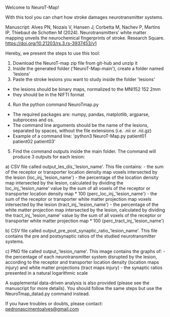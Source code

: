 Welcome to NeuroT-Map!

With this tool you can chart how stroke damages neurotransmitter systems.

Manuscript: Alves PN, Nozais V, Hansen J, Corbetta M, Nachev P, Martins IP, Thiebaut de Schotten M (2024). Neurotransmitters’ white matter mapping unveils the neurochemical fingerprints of stroke. Research Square. https://doi.org/10.21203/rs.3.rs-3937453/v1

Hereby, we present the steps to use this tool:
1. Download the NeuroT-map zip file from git-hub and unzip it
2. Inside the generated folder ('NeuroT-Map-main'), create a folder named 'lesions'
3. Paste the stroke lesions you want to study inside the folder 'lesions'
- the lesions should be binary maps, normalized to the MNI152 152 2mm
- they should be in the NIFTI format
4. Run the python command NeuroTmap.py
- The required packages are: numpy, pandas, matplotlib, argparse, subprocess and os.
- The command line arguments should be the name of the lesions, separated by spaces, without the file extensions (i.e. .nii or .nii.gz)
- Example of a command line: 'python3 NeuroT-Map.py patient01 patient02 patient03'
5. Find the command outputs inside the main folder. The command will produce 3 outputs for each lesion:

  a) CSV file called output_les_dis_'lesion_name'. This file contains:
  	- the sum of the receptor or transporter location density map voxels intersected by the lesion (loc_inj_'lesion_name')
  	- the percentage of the location density map intersected by the lesion, calculated by dividing the loc_inj_'lesion_name' value by the sum of all voxels of the receptor or transporter location density map * 100 (perc_loc_inj_'lesion_name')
  	- the sum of the receptor or transporter white matter projection map voxels intersected by the lesion (tract_inj_'lesion_name')
  	- the percentage of the white matter projection map intersected by the lesion, calculated by dividing the tract_inj_'lesion_name' value by the sum of all voxels of the receptor or transporter white matter projection map * 100 (perc_tract_inj_'lesion_name')
  
  b) CSV file called output_pre_post_synaptic_ratio_'lesion_name'. This file contains the pre and postsynaptic ratios of the studied neurotransmitter systems.

  c) PNG file called output_'lesion_name'. This image contains the graphs of:
		 - the percentage of each neurotransmitter system disrupted by the lesion, according to the receptor and transporter location density (location maps injury) and white matter projections (tract maps injury)
		 - the synaptic ratios presented in a natural logarithmic scale
		 
A supplemental data-driven analysis is also provided (please see the manuscript for more details).
You should follow the same steps but use the NeuroTmap_datad.py command instead.

If you have troubles or doubts, please contact: pedronascimentoalves@gmail.com 
